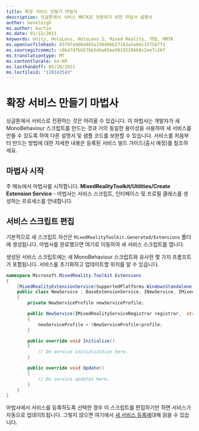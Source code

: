 ```yaml
---
title: 확장 서비스 만들기 마법사
description: 싱글톤에서 서비스 MRTK로 전환하기 위한 마법사 설명서
author: keveleigh
ms.author: kurtie
ms.date: 01/12/2021
keywords: Unity, HoloLens, HoloLens 2, Mixed Reality, 개발, MRTK
ms.openlocfilehash: 83797a9d6d465a150406b27162a5e84c157567f1
ms.sourcegitcommit: c0ba7d7bb57bb5dda65ee9019229b68c2ee7c267
ms.translationtype: MT
ms.contentlocale: ko-KR
ms.lasthandoff: 05/19/2021
ms.locfileid: "110143543"
---
```

# <a name="extension-service-creation-wizard"></a>확장 서비스 만들기 마법사

싱글톤에서 서비스로 전환하는 것은 어려울 수 있습니다. 이 마법사는 개발자가 새 MonoBehaviour 스크립트를 만드는 것과 거의 동일한 용이성을 사용하여 새 서비스를 만들 수 있도록 하여 다른 설명서 및 샘플 코드를 보완할 수 있습니다. 서비스를 처음부터 만드는 방법에 대한 자세한 내용은 등록된 서비스 빌드 가이드(출시 예정)를 참조하세요. [](../../configuration/mixed-reality-configuration-guide.md)

## <a name="launching-the-wizard"></a>마법사 시작

주 메뉴에서 마법사를 시작합니다. **MixedRealityToolkit/Utilities/Create Extension Service** - 마법사는 서비스 스크립트, 인터페이스 및 프로필 클래스를 생성하는 프로세스를 안내합니다.

## <a name="editing-your-service-script"></a>서비스 스크립트 편집

기본적으로 새 스크립트 자산은 `MixedRealityToolkit.Generated/Extensions` 폴더에 생성됩니다. 마법사를 완료했으면 여기로 이동하여 새 서비스 스크립트를 엽니다.

생성된 서비스 스크립트에는 새 MonoBehaviour 스크립트와 유사한 몇 가지 프롬프트가 포함됩니다. 서비스를 초기화하고 업데이트할 위치를 알 수 있습니다.

```csharp
namespace Microsoft.MixedReality.Toolkit.Extensions
{
    [MixedRealityExtensionService(SupportedPlatforms.WindowsStandalone|SupportedPlatforms.MacStandalone|SupportedPlatforms.LinuxStandalone|SupportedPlatforms.WindowsUniversal)]
    public class NewService : BaseExtensionService, INewService, IMixedRealityExtensionService
    {
        private NewServiceProfile newServiceProfile;

        public NewService(IMixedRealityServiceRegistrar registrar,  string name,  uint priority,  BaseMixedRealityProfile profile) : base(registrar, name, priority, profile) 
        {
            newServiceProfile = (NewServiceProfile)profile;
        }

        public override void Initialize()
        {
            // Do service initialization here.
        }

        public override void Update()
        {
            // Do service updates here.
        }
    }
}
```

마법사에서 서비스를 등록하도록 선택한 경우 이 스크립트를 편집하기만 하면 서비스가 자동으로 업데이트됩니다. 그렇지 않으면 여기에서 [새 서비스 등록에](../../configuration/mixed-reality-configuration-guide.md)대해 읽을 수 있습니다.
